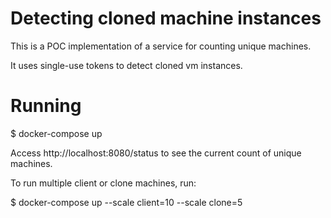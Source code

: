 Detecting cloned machine instances
==================================

This is a POC implementation of a service for counting unique machines.

It uses single-use tokens to detect cloned vm instances.

Running
=======

$ docker-compose up

Access http://localhost:8080/status to see the current count of unique machines.

To run multiple client or clone machines, run:

$ docker-compose up --scale client=10 --scale clone=5
